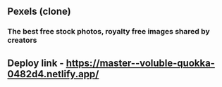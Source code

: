 ## Pexels (clone)
### The best free stock photos, royalty free images shared by creators

## Deploy link - https://master--voluble-quokka-0482d4.netlify.app/
